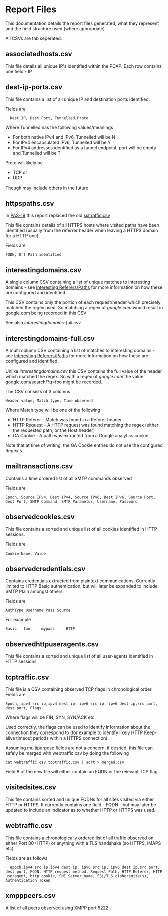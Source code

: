 Report Files
==============

This documentation details the report files generated, what they represent and the field structure used (where appropriate)

All CSVs are tab seperated.


associatedhosts.csv  
---------------------

This file details all unique IP's identified within the PCAP. Each row contains one field - IP


dest-ip-ports.csv  
---------------------

This file contains a list of all unique IP and destination ports identified.

Fields are

      Dest IP, Dest Port, Tunnelled,Proto

Where Tunnelled has the following values/meanings

* For both native IPv4 and IPv6, Tunnelled will be N
* For IPv4 encapsulated IPv6, Tunnelled will be Y
* For IPv4 addresses identified as a tunnel endpoint, port will be empty and Tunnelled will be T

Proto will likely be 

* TCP or
* UDP

Though may include others in the future


httpspaths.csv
----------------

In [PAS-19](http://projects.bentasker.co.uk/jira_projects/browse/PAS-19.html) this report replaced the old [ssltraffic.csv](https://github.com/bentasker/PCAPAnalyseandReport/blob/b7e36ffb25e248ae4c0c8a0fa525843eff99262c/Docs/Reports.md#ssltraffictxt--)

This file contains details of all HTTPS hosts where visited paths have been identified (usually from the referrer header when leaving a HTTPS domain for a HTTP one)

Fields are

    FQDN, Url Path identified


interestingdomains.csv
-----------------------

A single column CSV containing a list of unique matches to interesting domains - see [Interesting Referers/Paths](https://github.com/bentasker/PCAPAnalyseandReport/blob/master/Docs/OverridingConfiguration.md#interesting-refererspaths) for more information on how these are configured and identified

This CSV contains only the portion of each request/header which precisely matched the regex used. So matching a regex of *google.com* would result in google.com being recorded in this CSV

See also *interestingdomains-full.csv*


interestingdomains-full.csv
-----------------------------

A multi column CSV containing a list of matches to interesting domains - see [Interesting Referers/Paths](https://github.com/bentasker/PCAPAnalyseandReport/blob/master/Docs/OverridingConfiguration.md#interesting-refererspaths) for more information on how these are configured and identified.

Unlike *interestingdomains.csv* this CSV contains the full value of the header which matched the regex. So with a regex of *google.com* the value google.com/search/?q=foo might be recorded.

The CSV consists of 3 columns

    Header value, Match type, Time observed

Where Match type will be one of the following

* HTTP Referer - Match was found in a Referer header
* HTTP Request - A HTTP request was found matching the regex (either the requested path, or the Host header)
* GA Cookie - A path was extracted from a Google analytics cookie

Note that at time of writing, the GA Cookie entries do not use the configured Regex's.


mailtransactions.csv
----------------------

Contains a time ordered list of all SMTP commands observed

Fields are

    Epoch, Source IPv4, Dest IPv4, Source IPv6, Dest IPv6, Source Port, Dest Port, SMTP Command, SMTP Parameter, Username, Password


observedcookies.csv  
---------------------

This file contains a sorted and unique list of all cookies identified in HTTP sessions.

Fields are

    Cookie Name, Value


observedcredentials.csv
-------------------------

Contains credentials extracted from plaintext communications. Currently limited to HTTP Basic authentication, but will later be expanded to include SMTP Plain amongst others

Fields are

    AuthType Username Pass Source

For example

    Basic   foo     mypass     HTTP



observedhttpuseragents.csv
----------------------------

This file contains a sorted and unique list of all user-agents identified in HTTP sessions


tcptraffic.csv
---------------

This file is a CSV containing observed TCP flags in chronological order. Fields are

    Epoch, ipv4 src ip,ipv4 dest ip, ipv6 src ip, ipv6 dest ip,src port, dest port, Flags

Where flags will be FIN, SYN, SYN/ACK etc.

Used correctly, the flags can be used to identify information about the connection they correspond to (for example to identify likely HTTP Keep-alive timeout periods within a HTTPS connection).

Assuming multipurpose fields are not a concern, if desried, this file can safely be merged with webtraffic.csv by doing the following

    cat webtraffic.csv tcptraffic.csv | sort > merged.csv

Field 8 of the new file will either contain an FQDN or the relevant TCP flag.


visitedsites.csv  
------------------

This file contains sorted and unique FQDNs for all sites visited via either HTTP or HTTPS. It currently contains one field - FQDN - but may later be updated to include an indicator as to whether HTTP or HTTPS was used.


webtraffic.csv  
----------------

This file contains a chronologically ordered list of all traffic observed on either Port 80 (HTTP) or anything with a TLS handshake (so HTTPS, IMAPS etc)

Fields are as follows

      epoch,ipv4 src ip,ipv4 dest ip, ipv6 src ip, ipv6 dest ip,src port, dest port, FQDN, HTTP request method, Request Path, HTTP Referer, HTTP useragent, http cookie, SNI Server name, SSL/TLS ciphersuite(s), Authentication Token



xmpppeers.csv
--------------

A list of all peers observed using XMPP port 5222
